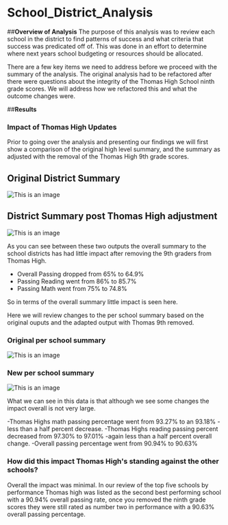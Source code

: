 # School_District_Analysis
##**Overview of Analysis**
The purpose of this analysis was to review each school in the district to find patterns of success and what criteria that success was predicated off of. This was done in an effort to determine where next years school budgeting or resources should be allocated.

There are a few key items we need to address before we proceed with the summary of the analysis. The original analysis had to be refactored after there were questions about the integrity of the Thomas High School ninth grade scores. We will address how we refactored this and what the outcome changes were.

##**Results**
### Impact of Thomas High Updates
Prior to going over the analysis and presenting our findings we will first show a comparison of the original high level summary, and the summary as adjusted with the removal of the Thomas High 9th grade scores.

## Original District Summary
![This is an image]("C:\Users\nytec\Class\School_District_Analysis\resources\original_summary.png")

## District Summary post Thomas High adjustment

![This is an image]("C:\Users\nytec\Class\School_District_Analysis\resources\school_district_summary1.png")

As you can see between these two outputs the overall summary to the school districts has had little impact after removing the 9th graders from Thomas High.
- Overall Passing dropped from 65% to 64.9%
- Passing Reading went from 86% to 85.7%
- Passing Math went from 75% to 74.8%

So in terms of the overall summary little impact is seen here.

Here we will review changes to the per school summary based on the original ouputs and the adapted output with Thomas 9th removed.

### Original per school summary
![This is an image]("C:\Users\nytec\Class\School_District_Analysis\resources\per_school_summary1.png")

### New per school summary
![This is an image]("C:\Users\nytec\Class\School_District_Analysis\resources\per_school_summary_fixed.png")

What we can see in this data is that although we see some changes the impact overall is not very large.

-Thomas Highs math passing percentage went from 93.27% to an 93.18%
    -less than a half percent decrease. 
-Thomas Highs reading passing percent decreased from 97.30% to 97.01%
    -again less than a half percent overall change.
-Overall passing percentage went from 90.94% to 90.63%


### How did this impact Thomas High's standing against the other schools?

Overall the impact was minimal. In our review of the top five schools by performance Thomas high was listed as the second best performing school with a 90.94% overall passing rate, once you removed the ninth grade scores they were still rated as number two in performance with a 90.63% overall passing percentage.

